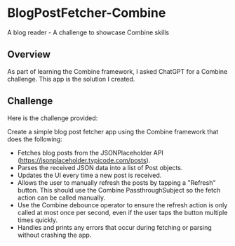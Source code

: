 # BlogPostFetcher-Combine
A blog reader - A challenge to showcase Combine skills

## Overview
As part of learning the Combine framework, I asked ChatGPT for a Combine challenge. This app is the solution I created.

## Challenge

Here is the challenge provided:

Create a simple blog post fetcher app using the Combine framework that does the following:

- Fetches blog posts from the JSONPlaceholder API (https://jsonplaceholder.typicode.com/posts).
- Parses the received JSON data into a list of Post objects.
- Updates the UI every time a new post is received.
- Allows the user to manually refresh the posts by tapping a "Refresh" button. This should use the Combine PassthroughSubject so the fetch action can be called manually.
- Use the Combine debounce operator to ensure the refresh action is only called at most once per second, even if the user taps the button multiple times quickly.
- Handles and prints any errors that occur during fetching or parsing without crashing the app.
